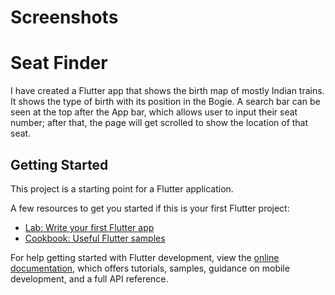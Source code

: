 # Screenshots
[](https://github.com/sleepyO-wl/seat-finder/blob/master/screenshots/Screenshot_2023-07-26-23-56-47-11_fae772ce474f0a9964c2f8abfcdc199f.jpg)
[](https://github.com/sleepyO-wl/seat-finder/blob/master/screenshots/Screenshot_2023-07-26-23-57-07-41_fae772ce474f0a9964c2f8abfcdc199f.jpg)

# Seat Finder
I have created a Flutter app that shows the birth map of mostly Indian trains.
It shows the type of birth with its position in the Bogie.
A search bar can be seen at the top after the App bar, which allows user to input their seat number; after that, the page will get  scrolled to show the location of that seat.

## Getting Started

This project is a starting point for a Flutter application.

A few resources to get you started if this is your first Flutter project:

- [Lab: Write your first Flutter app](https://docs.flutter.dev/get-started/codelab)
- [Cookbook: Useful Flutter samples](https://docs.flutter.dev/cookbook)

For help getting started with Flutter development, view the
[online documentation](https://docs.flutter.dev/), which offers tutorials,
samples, guidance on mobile development, and a full API reference.
